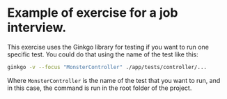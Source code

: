 # Example of exercise for a job interview.

This exercise uses the Ginkgo library for testing if you want to run one specific test. You could do that using the name of the test like this:

```bash
ginkgo -v --focus "MonsterController" ./app/tests/controller/...
```

Where `MonsterController` is the name of the test that you want to run, and in this case, the command is run in the root folder of the project.
